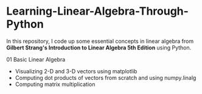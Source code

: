 # Learning-Linear-Algebra-Through-Python
In this repository, I code up some essential concepts in linear algebra from **Gilbert Strang's Introduction to Linear Algebra 5th Edition** using Python.


01 Basic Linear Algebra
* Visualizing 2-D and 3-D vectors using matplotlib
* Computing dot products of vectors from scratch and using numpy.linalg
* Computing matrix multiplication
